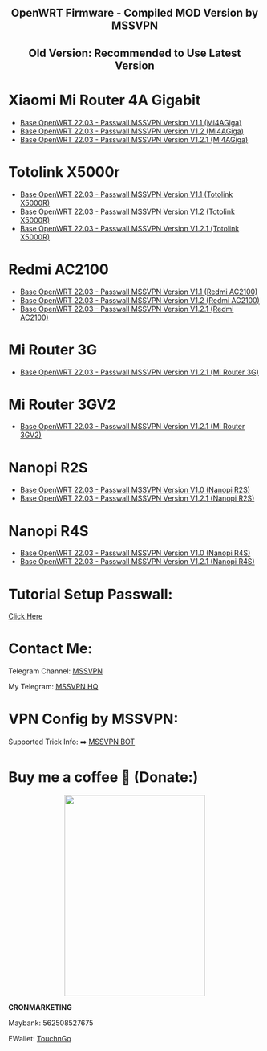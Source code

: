 <h2 align="center">
OpenWRT Firmware - Compiled MOD Version by MSSVPN</h2>
<h2 align="center">
Old Version: Recommended to Use Latest Version
</h2>

# Xiaomi Mi Router 4A Gigabit
* <a href="https://github.com/mssvpn/OpenWRT_by_MSSVPN/raw/main/Old%20Version/OpenWrt-22.03.0-MSSVPN-V1.1%20WSS%20Mi4AGiga.bin">Base OpenWRT 22.03 - Passwall MSSVPN Version V1.1 (Mi4AGiga)</a>
* <a href="https://github.com/mssvpn/OpenWRT_by_MSSVPN/raw/main/Old%20Version/OpenWrt-22.03.0-MSSVPN-V1.2%20WSS%20Mi4AGiga.bin">Base OpenWRT 22.03 - Passwall MSSVPN Version V1.2 (Mi4AGiga)</a>
* <a href="https://github.com/mssvpn/OpenWRT_by_MSSVPN/raw/main/Old%20Version/OpenWrt-22.03.0-MSSVPN-V1.2.1%20WSS%20Mi4AGiga.bin">Base OpenWRT 22.03 - Passwall MSSVPN Version V1.2.1 (Mi4AGiga)</a>

# Totolink X5000r
* <a href="https://github.com/mssvpn/OpenWRT_by_MSSVPN/raw/main/Old%20Version/OpenWrt-22.03.0-MSSVPN-V1.1%20WSS%20Totolink%20X5000R.bin">Base OpenWRT 22.03 - Passwall MSSVPN Version V1.1 (Totolink X5000R)</a>
* <a href="https://github.com/mssvpn/OpenWRT_by_MSSVPN/raw/main/Old%20Version/OpenWrt-22.03.0-MSSVPN-V1.2%20WSS%20Totolink%20X5000R.bin">Base OpenWRT 22.03 - Passwall MSSVPN Version V1.2 (Totolink X5000R)</a>
* <a href="https://github.com/mssvpn/OpenWRT_by_MSSVPN/raw/main/Old%20Version/OpenWrt-22.03.0-MSSVPN-V1.2.1%20WSS%20Totolink%20X5000R.bin">Base OpenWRT 22.03 - Passwall MSSVPN Version V1.2.1 (Totolink X5000R)</a>

# Redmi AC2100
* <a href="https://github.com/mssvpn/OpenWRT_by_MSSVPN/raw/main/Old%20Version/OpenWrt-22.03.0-MSSVPN-V1.1%20WSS%20Redmi%20AC2100.bin">Base OpenWRT 22.03 - Passwall MSSVPN Version V1.1 (Redmi AC2100)</a>
* <a href="https://github.com/mssvpn/OpenWRT_by_MSSVPN/raw/main/Old%20Version/OpenWrt-22.03.0-MSSVPN-V1.2%20WSS%20Redmi%20AC2100.bin">Base OpenWRT 22.03 - Passwall MSSVPN Version V1.2 (Redmi AC2100)</a>
* <a href="https://github.com/mssvpn/OpenWRT_by_MSSVPN/raw/main/Old%20Version/OpenWrt-22.03.0-MSSVPN-V1.2.1%20WSS%20Redmi%20AC2100.bin">Base OpenWRT 22.03 - Passwall MSSVPN Version V1.2.1 (Redmi AC2100)</a>

# Mi Router 3G
* <a href="https://github.com/mssvpn/OpenWRT_by_MSSVPN/raw/main/Old%20Version/OpenWrt-22.03.0-MSSVPN-V1.2.1%20WSS-Xiaomi_Mi-Router-3G.bin">Base OpenWRT 22.03 - Passwall MSSVPN Version V1.2.1 (Mi Router 3G)</a>

# Mi Router 3GV2
* <a href="https://github.com/mssvpn/OpenWRT_by_MSSVPN/raw/main/Old%20Version/OpenWrt-22.03.0-MSSVPN-V1.2.1%20WSS-Xiaomi_Mi-Router-3GV2.bin">Base OpenWRT 22.03 - Passwall MSSVPN Version V1.2.1 (Mi Router 3GV2)</a>

# Nanopi R2S
* <a href="https://github.com/mssvpn/OpenWRT_by_MSSVPN/raw/main/Old%20Version/Openwrt-22.03.0-MSSVPN-V1.0%20WSS%20Nanopi-R2S.img.gz">Base OpenWRT 22.03 - Passwall MSSVPN Version V1.0 (Nanopi R2S)</a>
* <a href="https://github.com/mssvpn/OpenWRT_by_MSSVPN/raw/main/Old%20Version/Openwrt-22.03.0-MSSVPN-V1.2.1%20WSS%20Nanopi-R2S.img.gz">Base OpenWRT 22.03 - Passwall MSSVPN Version V1.2.1 (Nanopi R2S)</a>

# Nanopi R4S
* <a href="https://github.com/mssvpn/OpenWRT_by_MSSVPN/raw/main/Old%20Version/OpenWrt-22.03.0-MSSVPN-V1.0%20WSS%20Nanopi-R4S.img.gz">Base OpenWRT 22.03 - Passwall MSSVPN Version V1.0 (Nanopi R4S)</a>
* <a href="https://github.com/mssvpn/OpenWRT_by_MSSVPN/raw/main/Old%20Version/Openwrt-22.03.0-MSSVPN-V1.2.1%20WSS%20Nanopi-R4S.img.gz">Base OpenWRT 22.03 - Passwall MSSVPN Version V1.2.1 (Nanopi R4S)</a>

# Tutorial Setup Passwall:
<a href="https://telegra.ph/Cara-Setup-Pass-Wall---OpenWRT-21023-08-31">Click Here</a><p></p>

# Contact Me:
Telegram Channel: <a href="http://t.me/mssvpn">MSSVPN</a><p></p>
My Telegram: <a href="http://t.me/mssvpn_hq">MSSVPN HQ</a><p></p>

# VPN Config by MSSVPN:
Supported Trick Info: ➡️ <a href="https://t.me/mssvpn_bot">MSSVPN BOT</a>

# Buy me a coffee 🧋 (Donate:)
<p align="center"><img src="https://telegra.ph/file/42d7bf79b27dc90b1cd69.jpg" width="280" height="400"></p>
<p></p>
<b>CRONMARKETING</b><p></p>
Maybank: 562508527675<p></p>
EWallet: <a href="https://payment.tngdigital.com.my/sc/bDLnAXzAbu">TouchnGo</a>

